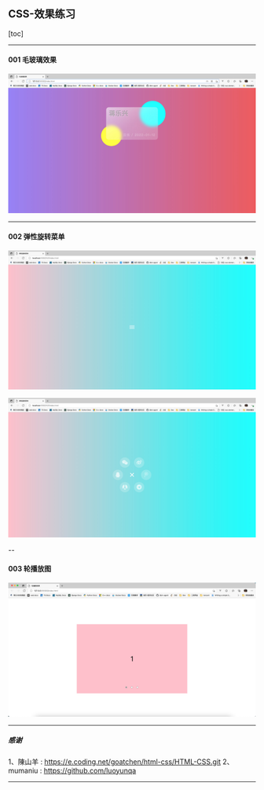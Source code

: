 ## CSS-效果练习

[toc]

---

#### 001 毛玻璃效果

![](imgs/css-es-001.jpg)

---

#### 002 弹性旋转菜单

![](imgs/002-a.jpg)

![](imgs/002-b.jpg)

--

#### 003 轮播放图

![](imgs/swipe-003.jpeg)

---

##### 感谢

1、陳山羊 : https://e.coding.net/goatchen/html-css/HTML-CSS.git
2、mumaniu : https://github.com/luoyunqa

---